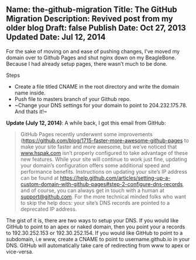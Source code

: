 Name: the-github-migration
Title: The GitHub Migration
Description: Revived post from my older blog
Draft: false
Publish Date: Oct 27, 2013
Updated Date: Jul 12, 2014
---

For the sake of moving on and ease of pushing changes, I’ve moved my domain over
to Github Pages and shut nginx down on my BeagleBone. Because I had already
setup pages, there wasn’t much to be done.

Steps
- Create a file titled CNAME in the root directory and write the domain name
inside.
- Push file to masters branch of your Github repo. 
- ~Change your DNS settings for your domain to point to 204.232.175.78. And thats it!~

**Update (July 12, 2014)**: A while back, I got this email from GitHub:

> GitHub Pages recently underwent some improvements
> (https://github.com/blog/1715-faster-more-awesome-github-pages to make your site
> faster and more awesome, but we’ve noticed that www.hspak.com isn’t properly
> configured to take advantage of these new features. While your site will
> continue to work just fine, updating your domain’s configuration offers some
> additional speed and performance benefits. Instructions on updating your site’s
> IP address can be found at
> https://help.github.com/articles/setting-up-a-custom-domain-with-github-pages#step-2-configure-dns-records,
> and of course, you can always get in touch with a human at support@github.com.
> For the more technical minded folks who want to skip the help docs: your site’s
> DNS records are pointed to a deprecated IP address.

The gist of it is, there are two ways to setup your DNS. If you would like
GitHub to point to an apex or naked domain, then you point your a records to
192.30.252.153 or 192.30.252.154. If you would like GitHub to point to a
subdomain, i.e www, create a CNAME to point to username.github.io in your DNS.
GitHub will automatically take care of redirecting from www to apex or
vice-versa.
